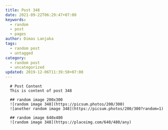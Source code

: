 ```yaml
---
title: Post 348
date: 2021-09-22T06:29:47+07:00
keywords:
  - random
  - post
  - pages
author: Dimas Lanjaka
tags:
  - random post
  - untagged
category:
  - random post
  - uncategorized
updated: 2019-12-06T11:39:50+07:00
---
```


      # Post Content
      This is content of post 348

      ## random image 200x300
      ![random image 348](https://picsum.photos/200/300)
      ![another random image 348](https://picsum.photos/200/300?random=1)

      ## random image 640x480
      ![random image 348](https://placeimg.com/640/480/any)
      